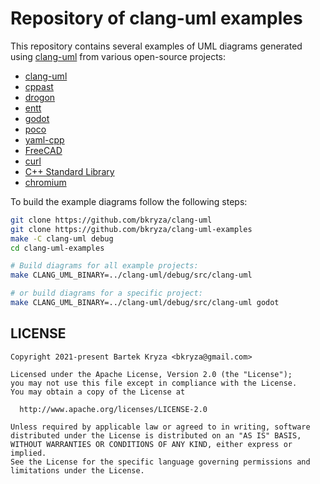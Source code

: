 # Repository of clang-uml examples

This repository contains several examples of UML diagrams generated using [clang-uml](https://github.com/bkryza/clang-uml) from various open-source projects:

* [clang-uml](./clang-uml/README.md)
* [cppast](./cppast/README.md)
* [drogon](./drogon/README.md)
* [entt](./entt/README.md)
* [godot](./godot/README.md)
* [poco](./poco/README.md)
* [yaml-cpp](./yaml-cpp/README.md)
* [FreeCAD](./freecad/README.md)
* [curl](./curl/README.md)
* [C++ Standard Library](./cpp-standard-library/README.md)
* [chromium](./chromium/README.md)

To build the example diagrams follow the following steps:

```bash
git clone https://github.com/bkryza/clang-uml
git clone https://github.com/bkryza/clang-uml-examples
make -C clang-uml debug
cd clang-uml-examples

# Build diagrams for all example projects:
make CLANG_UML_BINARY=../clang-uml/debug/src/clang-uml

# or build diagrams for a specific project:
make CLANG_UML_BINARY=../clang-uml/debug/src/clang-uml godot
```

## LICENSE

    Copyright 2021-present Bartek Kryza <bkryza@gmail.com>

    Licensed under the Apache License, Version 2.0 (the "License");
    you may not use this file except in compliance with the License.
    You may obtain a copy of the License at

      http://www.apache.org/licenses/LICENSE-2.0

    Unless required by applicable law or agreed to in writing, software
    distributed under the License is distributed on an "AS IS" BASIS,
    WITHOUT WARRANTIES OR CONDITIONS OF ANY KIND, either express or implied.
    See the License for the specific language governing permissions and
    limitations under the License.


